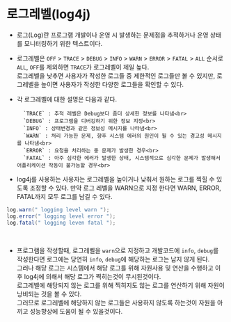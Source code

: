 # 로그레벨(log4j)

- 로그(Log)란 프로그램 개발이나 운영 시 발생하는 문제점을 추적하거나 운영 상태를 모니터링하기 위한 텍스트이다.

- 로그레벨은
`OFF` > `TRACE` > `DEBUG` > `INFO` > `WARN` > `ERROR` > `FATAL` > `ALL` 순서로 
`ALL`, `OFF`를 제외하면 `TRACE`가 로그레벨이 제일 높다.<br>
로그레벨을 낮추면 사용자가 작성한 로그들 중 제한적인 로그들만 볼 수 있지만, 로그레벨을 높이면 사용자가 작성한 다양한 로그들을 확인할 수 있다. 

- 각 로그레벨에 대한 설명은 다음과 같다.<br>

        `TRACE` : 추적 레벨은 Debug보다 좀더 상세한 정보를 나타냄<br>
        `DEBUG` : 프로그램을 디버깅하기 위한 정보 지정<br>
        `INFO` : 상태변경과 같은 정보성 메시지를 나타냄<br>
        `WARN` : 처리 가능한 문제, 향후 시스템 에러의 원인이 될 수 있는 경고성 메시지를 나타냄<br>
        `ERROR` : 요청을 처리하는 중 문제가 발생한 경우<br>
        `FATAL` : 아주 심각한 에러가 발생한 상태, 시스템적으로 심각한 문제가 발생해서 어플리케이션 작동이 불가능할 경우<br>

- log4j를 사용하는 사용자는 로그레벨을 높이거나 낮춰서 원하는 로그를 찍힐 수 있도록 조정할 수 있다.
만약 로그 레벨을 WARN으로 지정 한다면 WARN, ERROR, FATAL까지 모두 로그를 남길 수 있다.
```java
log.warn(" logging level warn ");
log.error(" logging level error ");
log.fatal(" logging leven fatal ");
```
<br>

- 프로그램을 작성할때, 로그레벨을 `warn`으로 지정하고 개발코드에 `info`, `debug`를 작성한다면 로그에는 당연히 `info`, `debug`에 해당하는 로그는 남지 않게 된다. <br>
그러나 해당 로그는 시스템에서 해당 로그를 위해 자원사용 및 연산을 수행하고 이후 log4j에 의해서 해당 로그가 찍히는것이 무시된것이다. <br>로그레벨에 해당되지 않는 로그를 위해 찍히지도 않는 로그를 연산하기 위해 자원이 낭비되는 것을 볼 수 있다. <br>
그러므로 로그레벨에 해당하지 않는 로그들은 사용하지 않도록 하는것이 자원을 아끼고 성능향상에 도움이 될 수 있을것이다.